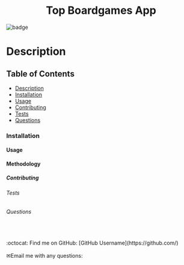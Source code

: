 
<h1 align="center">Top Boardgames App</h1>
  
![badge](https://img.shields.io/badge/license-undefined-brightgreen)<br />
# Description
 
## Table of Contents
- [Description](#description)
- [Installation](#installation)
- [Usage](#usage)
- [Contributing](#contributing)
- [Tests](#tests)
- [Questions](#questions)

### Installation


#### Usage

#### Methodology 

##### Contributing

###### Tests

###### Questions
<br />
<br />
:octocat: Find me on GitHub: [GitHub Username](https://github.com/)<br />
<br />
✉Email me with any questions: <br /><br>